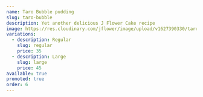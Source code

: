 ```yaml
---
name: Taro Bubble pudding
slug: taro-bubble
description: Yet another delicious J Flower Cake recipe
image: https://res.cloudinary.com/jflower/image/upload/v1627390330/taro_a5l5pm.jpg
variations:
  - description: Regular
    slug: regular
    price: 35
  - description: Large
    slug: large
    price: 45
available: true
promoted: true
order: 6
---
```

